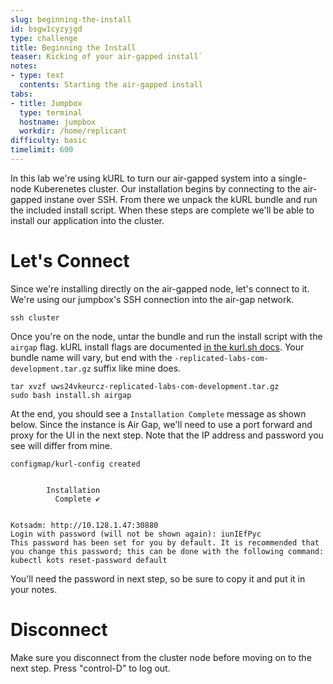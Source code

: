 ```yaml
---
slug: beginning-the-install
id: bsgw1cyzyjgd
type: challenge
title: Beginning the Install
teaser: Kicking of your air-gapped install`
notes:
- type: text
  contents: Starting the air-gapped install
tabs:
- title: Jumpbox
  type: terminal
  hostname: jumpbox
  workdir: /home/replicant
difficulty: basic
timelimit: 600
---
```


In this lab we're using kURL to turn our air-gapped system into a single-node
Kuberenetes cluster. Our installation begins by connecting to the air-gapped
instane over SSH. From there we unpack the kURL bundle and run the included
install script. When these steps are complete we'll be able to install our
application into the cluster.

Let's Connect
=============

Since we're installing directly on the air-gapped node, let's connect to it.
We're using our jumpbox's SSH connection into the air-gap network.

```shell
ssh cluster
```

Once you're on the node, untar the bundle and run the install script
with the `airgap` flag. kURL install flags are documented
[in the kurl.sh docs](https://kurl.sh/docs/install-with-kurl/advanced-options).
Your bundle name will vary, but end with the `-replicated-labs-com-development.tar.gz`
suffix like mine does.

```shell
tar xvzf uws24vkeurcz-replicated-labs-com-development.tar.gz
sudo bash install.sh airgap
```

At the end, you should see a `Installation Complete` message as shown below.
Since the instance is Air Gap, we'll need to use a port forward and proxy for
the UI in the next step. Note that the IP address and password you see will
differ from mine.

```text
configmap/kurl-config created


		Installation
		  Complete ✔


Kotsadm: http://10.128.1.47:30880
Login with password (will not be shown again): iunIEfPyc
This password has been set for you by default. It is recommended that you change this password; this can be done with the following command: kubectl kots reset-password default
```

You'll need the password in next step, so be sure to copy it and put it
in your notes.

Disconnect
==========

Make sure you disconnect from the cluster node before moving on to the
next step. Press "control-D" to log out.
